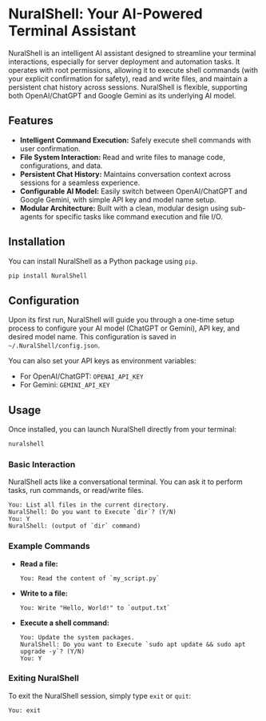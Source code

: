 # NuralShell: Your AI-Powered Terminal Assistant

NuralShell is an intelligent AI assistant designed to streamline your terminal interactions, especially for server deployment and automation tasks. It operates with root permissions, allowing it to execute shell commands (with your explicit confirmation for safety), read and write files, and maintain a persistent chat history across sessions. NuralShell is flexible, supporting both OpenAI/ChatGPT and Google Gemini as its underlying AI model.

## Features

*   **Intelligent Command Execution:** Safely execute shell commands with user confirmation.
*   **File System Interaction:** Read and write files to manage code, configurations, and data.
*   **Persistent Chat History:** Maintains conversation context across sessions for a seamless experience.
*   **Configurable AI Model:** Easily switch between OpenAI/ChatGPT and Google Gemini, with simple API key and model name setup.
*   **Modular Architecture:** Built with a clean, modular design using sub-agents for specific tasks like command execution and file I/O.

## Installation

You can install NuralShell as a Python package using `pip`.

```bash
pip install NuralShell
```

## Configuration

Upon its first run, NuralShell will guide you through a one-time setup process to configure your AI model (ChatGPT or Gemini), API key, and desired model name. This configuration is saved in `~/.NuralShell/config.json`.

You can also set your API keys as environment variables:
*   For OpenAI/ChatGPT: `OPENAI_API_KEY`
*   For Gemini: `GEMINI_API_KEY`

## Usage

Once installed, you can launch NuralShell directly from your terminal:

```bash
nuralshell
```

### Basic Interaction

NuralShell acts like a conversational terminal. You can ask it to perform tasks, run commands, or read/write files.

```
You: List all files in the current directory.
NuralShell: Do you want to Execute `dir`? (Y/N)
You: Y
NuralShell: (output of `dir` command)
```

### Example Commands

*   **Read a file:**
    ```
    You: Read the content of `my_script.py`
    ```
*   **Write to a file:**
    ```
    You: Write "Hello, World!" to `output.txt`
    ```
*   **Execute a shell command:**
    ```
    You: Update the system packages.
    NuralShell: Do you want to Execute `sudo apt update && sudo apt upgrade -y`? (Y/N)
    You: Y
    ```

### Exiting NuralShell

To exit the NuralShell session, simply type `exit` or `quit`:

```
You: exit
```
